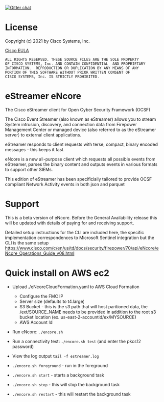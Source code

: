 [![Gitter chat](https://img.shields.io/badge/gitter-join%20chat-brightgreen.svg)](https://gitter.im/CiscoSecurity/Lobby "Gitter chat")

# License

Copyright (c) 2021 by Cisco Systems, Inc.

[Cisco EULA](http://www.cisco.com/c/en/us/about/legal/cloud-and-software/software-terms.html)

    ALL RIGHTS RESERVED. THESE SOURCE FILES ARE THE SOLE PROPERTY
    OF CISCO SYSTEMS, Inc. AND CONTAIN CONFIDENTIAL  AND PROPRIETARY
    INFORMATION.  REPRODUCTION OR DUPLICATION BY ANY MEANS OF ANY
    PORTION OF THIS SOFTWARE WITHOUT PRIOR WRITTEN CONSENT OF
    CISCO SYSTEMS, Inc. IS STRICTLY PROHIBITED.

# eStreamer eNcore
The Cisco eStreamer client for Open Cyber Security Framework (OCSF) 

The Cisco Event Streamer (also known as eStreamer) allows you to stream System intrusion,
discovery, and connection data from Firepower Management Center or managed device (also
referred to as the eStreamer server) to external client applications.

eStreamer responds to client requests with terse, compact, binary encoded messages – this
keeps it fast.

eNcore is a new all-purpose client which requests all possible events from eStreamer, parses
the binary content and outputs events in various formats to support other SIEMs.

This edition of eStreamer has been specificially tailored to provide OCSF compliant Network Activity events in both json and parquet


# Support
This is a beta version of eNcore. Before the General Availability release this will be
updated with details of paying for and receiving support.

Detailed setup instructions for the CLI are included here, the specific implementation correspondences to Microsoft Sentinel integration but the CLI is the same setup
https://www.cisco.com/c/en/us/td/docs/security/firepower/70/api/eNcore/eNcore_Operations_Guide_v08.html


# Quick install on AWS ec2

* Upload ./eNcoreCloudFormation.yaml to AWS Cloud Formation
  - Configure the FMC IP
  - Server size (defaults to t4.large)
  - S3 Bucket - this is the s3 path that will host paritioned data, the /ext/SOURCE_NAME needs to be provided in addition to the root s3 bucket location (ex. us-east-2-accountid/ex/MYSOURCE)
  - AWS Account Id

* Run eNcore: `./encore.sh`
* Run a connectivity test: `./encore.sh test` (and enter the pkcs12 password)
* View the log output `tail -f estreamer.log`
* `./encore.sh foreground` - run in the foreground
* `./encore.sh start` - starts a background task
* `./encore.sh stop` - this will stop the background task
* `./encore.sh restart` - this will restart the background task
